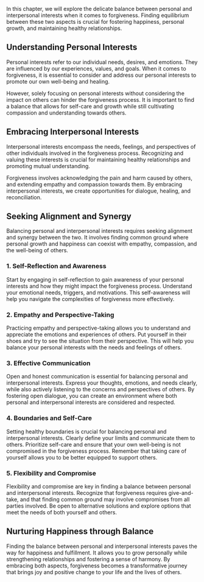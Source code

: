 
In this chapter, we will explore the delicate balance between personal and interpersonal interests when it comes to forgiveness. Finding equilibrium between these two aspects is crucial for fostering happiness, personal growth, and maintaining healthy relationships.

Understanding Personal Interests
--------------------------------

Personal interests refer to our individual needs, desires, and emotions. They are influenced by our experiences, values, and goals. When it comes to forgiveness, it is essential to consider and address our personal interests to promote our own well-being and healing.

However, solely focusing on personal interests without considering the impact on others can hinder the forgiveness process. It is important to find a balance that allows for self-care and growth while still cultivating compassion and understanding towards others.

Embracing Interpersonal Interests
---------------------------------

Interpersonal interests encompass the needs, feelings, and perspectives of other individuals involved in the forgiveness process. Recognizing and valuing these interests is crucial for maintaining healthy relationships and promoting mutual understanding.

Forgiveness involves acknowledging the pain and harm caused by others, and extending empathy and compassion towards them. By embracing interpersonal interests, we create opportunities for dialogue, healing, and reconciliation.

Seeking Alignment and Synergy
-----------------------------

Balancing personal and interpersonal interests requires seeking alignment and synergy between the two. It involves finding common ground where personal growth and happiness can coexist with empathy, compassion, and the well-being of others.

### 1. Self-Reflection and Awareness

Start by engaging in self-reflection to gain awareness of your personal interests and how they might impact the forgiveness process. Understand your emotional needs, triggers, and motivations. This self-awareness will help you navigate the complexities of forgiveness more effectively.

### 2. Empathy and Perspective-Taking

Practicing empathy and perspective-taking allows you to understand and appreciate the emotions and experiences of others. Put yourself in their shoes and try to see the situation from their perspective. This will help you balance your personal interests with the needs and feelings of others.

### 3. Effective Communication

Open and honest communication is essential for balancing personal and interpersonal interests. Express your thoughts, emotions, and needs clearly, while also actively listening to the concerns and perspectives of others. By fostering open dialogue, you can create an environment where both personal and interpersonal interests are considered and respected.

### 4. Boundaries and Self-Care

Setting healthy boundaries is crucial for balancing personal and interpersonal interests. Clearly define your limits and communicate them to others. Prioritize self-care and ensure that your own well-being is not compromised in the forgiveness process. Remember that taking care of yourself allows you to be better equipped to support others.

### 5. Flexibility and Compromise

Flexibility and compromise are key in finding a balance between personal and interpersonal interests. Recognize that forgiveness requires give-and-take, and that finding common ground may involve compromises from all parties involved. Be open to alternative solutions and explore options that meet the needs of both yourself and others.

Nurturing Happiness through Balance
-----------------------------------

Finding the balance between personal and interpersonal interests paves the way for happiness and fulfillment. It allows you to grow personally while strengthening relationships and fostering a sense of harmony. By embracing both aspects, forgiveness becomes a transformative journey that brings joy and positive change to your life and the lives of others.
